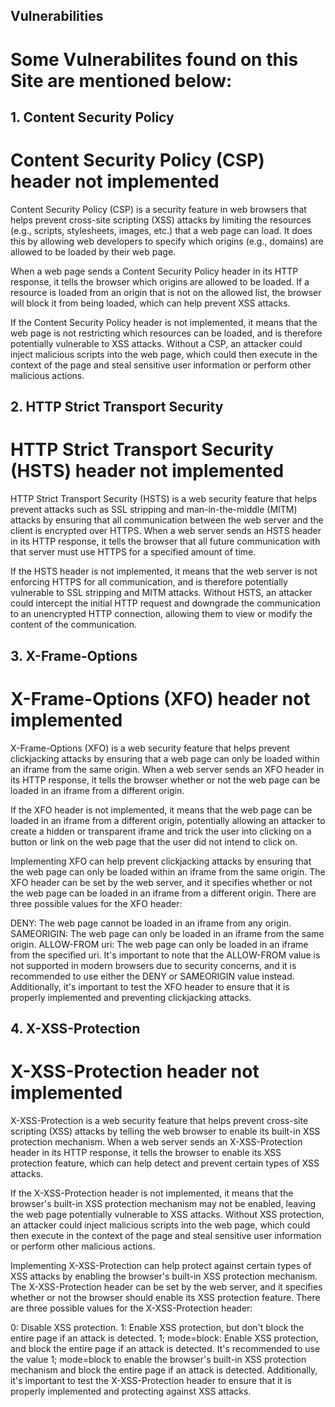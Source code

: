 
## Vulnerabilities
# Some Vulnerabilites found on this Site are mentioned below:





## 1. Content Security Policy
# Content Security Policy (CSP) header not implemented
Content Security Policy (CSP) is a security feature in web browsers that helps prevent cross-site scripting (XSS) attacks by limiting the resources (e.g., scripts, stylesheets, images, etc.) that a web page can load. It does this by allowing web developers to specify which origins (e.g., domains) are allowed to be loaded by their web page.

When a web page sends a Content Security Policy header in its HTTP response, it tells the browser which origins are allowed to be loaded. If a resource is loaded from an origin that is not on the allowed list, the browser will block it from being loaded, which can help prevent XSS attacks.

If the Content Security Policy header is not implemented, it means that the web page is not restricting which resources can be loaded, and is therefore potentially vulnerable to XSS attacks. Without a CSP, an attacker could inject malicious scripts into the web page, which could then execute in the context of the page and steal sensitive user information or perform other malicious actions.


## 2. HTTP Strict Transport Security
# HTTP Strict Transport Security (HSTS) header not implemented
HTTP Strict Transport Security (HSTS) is a web security feature that helps prevent attacks such as SSL stripping and man-in-the-middle (MITM) attacks by ensuring that all communication between the web server and the client is encrypted over HTTPS. When a web server sends an HSTS header in its HTTP response, it tells the browser that all future communication with that server must use HTTPS for a specified amount of time.

If the HSTS header is not implemented, it means that the web server is not enforcing HTTPS for all communication, and is therefore potentially vulnerable to SSL stripping and MITM attacks. Without HSTS, an attacker could intercept the initial HTTP request and downgrade the communication to an unencrypted HTTP connection, allowing them to view or modify the content of the communication.


## 3. X-Frame-Options
# X-Frame-Options (XFO) header not implemented
X-Frame-Options (XFO) is a web security feature that helps prevent clickjacking attacks by ensuring that a web page can only be loaded within an iframe from the same origin. When a web server sends an XFO header in its HTTP response, it tells the browser whether or not the web page can be loaded in an iframe from a different origin.

If the XFO header is not implemented, it means that the web page can be loaded in an iframe from a different origin, potentially allowing an attacker to create a hidden or transparent iframe and trick the user into clicking on a button or link on the web page that the user did not intend to click on.

Implementing XFO can help prevent clickjacking attacks by ensuring that the web page can only be loaded within an iframe from the same origin. The XFO header can be set by the web server, and it specifies whether or not the web page can be loaded in an iframe from a different origin. There are three possible values for the XFO header:

DENY: The web page cannot be loaded in an iframe from any origin.
SAMEORIGIN: The web page can only be loaded in an iframe from the same origin.
ALLOW-FROM uri: The web page can only be loaded in an iframe from the specified uri.
It's important to note that the ALLOW-FROM value is not supported in modern browsers due to security concerns, and it is recommended to use either the DENY or SAMEORIGIN value instead. Additionally, it's important to test the XFO header to ensure that it is properly implemented and preventing clickjacking attacks.


## 4. X-XSS-Protection
# X-XSS-Protection header not implemented
X-XSS-Protection is a web security feature that helps prevent cross-site scripting (XSS) attacks by telling the web browser to enable its built-in XSS protection mechanism. When a web server sends an X-XSS-Protection header in its HTTP response, it tells the browser to enable its XSS protection feature, which can help detect and prevent certain types of XSS attacks.

If the X-XSS-Protection header is not implemented, it means that the browser's built-in XSS protection mechanism may not be enabled, leaving the web page potentially vulnerable to XSS attacks. Without XSS protection, an attacker could inject malicious scripts into the web page, which could then execute in the context of the page and steal sensitive user information or perform other malicious actions.

Implementing X-XSS-Protection can help protect against certain types of XSS attacks by enabling the browser's built-in XSS protection mechanism. The X-XSS-Protection header can be set by the web server, and it specifies whether or not the browser should enable its XSS protection feature. There are three possible values for the X-XSS-Protection header:

0: Disable XSS protection.
1: Enable XSS protection, but don't block the entire page if an attack is detected.
1; mode=block: Enable XSS protection, and block the entire page if an attack is detected.
It's recommended to use the value 1; mode=block to enable the browser's built-in XSS protection mechanism and block the entire page if an attack is detected. Additionally, it's important to test the X-XSS-Protection header to ensure that it is properly implemented and protecting against XSS attacks.

